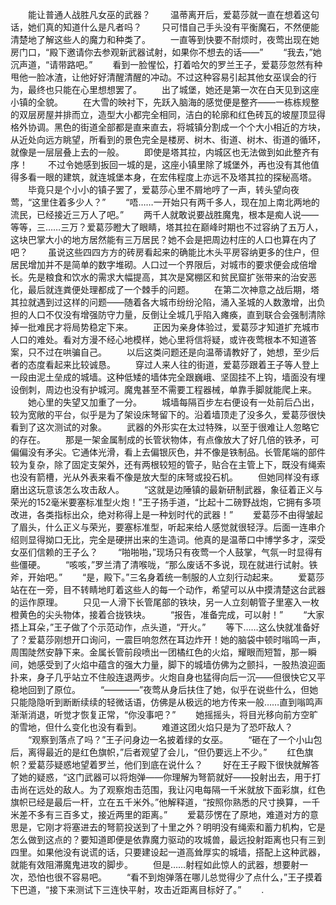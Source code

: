 　　能让普通人战胜凡女巫的武器？
　　温蒂离开后，爱葛莎就一直在想着这句话，她们真的知道什么是凡者吗？
　　只可惜自己手头没有平衡魔石，不然便能清楚地了解这些人的魔力和种类了。
　　一直等到快要不耐烦时，夜莺出现在她房门口，“殿下邀请你去参观新武器试射，如果你不想去的话——”
　　“我去，”她沉声道，“请带路吧。”
　　看到一脸惺忪，打着哈欠的罗兰王子，爱葛莎忽然有种甩他一脸冰渣，让他好好清醒清醒的冲动。不过这种容易引起其他女巫误会的行为，最终也只能在心里想想罢了。
　　出了城堡，她还是第一次在白天见到这座小镇的全貌。
　　在大雪的映衬下，先跃入脑海的感觉便是整齐——一栋栋规整的双层房屋并排而立，造型大小都完全相同，洁白的轮廓和红色砖瓦的坡屋顶显得格外协调。黑色的街道全部都是直来直去，将城镇分割成一个个大小相近的方块，从近处向远方眺望，所看到的景色完全是楼房、树木、街道、树木、街道的循环，就像是一层层叠上去的一般。
　　即使是塔其拉，内城区也无法做到如此整齐有序！
　　不过令她感到扳回一城的是，这座小镇里除了城堡外，再也没有其他值得多看一眼的建筑，就连城堡本身，在宏伟程度上亦远不及塔其拉的探秘高塔。
　　毕竟只是个小小的镇子罢了，爱葛莎心里不屑地哼了一声，转头望向夜莺，“这里住着多少人？”
　　“唔……一开始只有两千多人，现在加上南北两地的流民，已经接近三万人了吧。”
　　两千人就敢说要战胜魔鬼，根本是痴人说——等等，三……三万？爱葛莎瞪大了眼睛，塔其拉在巅峰时期也不过容纳了五万人，这块巴掌大小的地方居然能有三万居民？她不会是把周边村庄的人口也算在内了吧？
　　虽说这些四四方方的砖房看起来的确能比木头平房容纳更多的住户，但居民增加并不是简单的数字堆砌。人口过一个界限后，对城市的要求便会成倍增长。先是粮食和饮水的需求大幅提高，其次是窝棚区和贫民窟扩张带来的治安恶化，最后就连粪便处理都成了一个棘手的问题。
　　在第二次神意之战后期，塔其拉就遇到过这样的问题——随着各大城市纷纷沦陷，涌入圣城的人数激增，出负担的人口不仅没有增强防守力量，反倒让全城几乎陷入瘫痪，直到联合会强制清除掉一批难民才将局势稳定下来。
　　正因为亲身体验过，爱葛莎才知道扩充城市人口的难处。看对方漫不经心地模样，她心里将信将疑，或许夜莺根本不知道答案，只不过在哄骗自己。
　　以后这类问题还是向温蒂请教好了，她想，至少后者的态度看起来比较诚恳。
　　穿过人来人往的街道，爱葛莎跟着王子等人登上一段由泥土垒成的城墙。这种低矮的墙体完全跟巍峨、坚固挂不上钩，墙面没有埋设倒刺，周边也没有护城河。魔鬼甚至不需要工程器械，单靠手脚就能爬上来。
　　她心里的失望又加重了一分。
　　城墙每隔百步左右便设有一处前后凸出，较为宽敞的平台，似乎是为了架设床弩留下的。沿着墙顶走了没多久，爱葛莎很快看到了这次测试的对象。
　　武器的外形实在太过特殊，以至于很难让人忽略它的存在。
　　那是一架金属制成的长管状物体，有点像放大了好几倍的铁矛，可偏偏没有矛尖。它通体光滑，看上去偏银灰色，并不像是铁制品。长管尾端的部件较为复杂，除了固定支架外，还有两根较短的管子，贴合在主管上下，既没有绳索也没有箭槽，光从外表来看不像是放大型的床弩或投石机。
　　但她同样没有琢磨出这玩意该怎么攻击敌人。
　　“这就是边陲镇的最新研制武器，象征着正义与荣光的152毫米要塞标准型火炮！”王子扬手道，“比起十二磅野战炮，它拥有多项改进，各类指标出众，绝对称得上是一种划时代的武器！”
　　爱葛莎不由得皱起了眉头，什么正义与荣光，要塞标准型，听起来给人感觉就很轻浮。后面一连串介绍则显得拗口无比，完全是硬拼出来的生造词。他真的是温蒂口中博学多才，深受女巫们信赖的王子么？
　　“啪啪啪，”现场只有夜莺一个人鼓掌，气氛一时显得有些僵硬。
　　“咳咳，”罗兰清了清喉咙，“那么废话不多说，现在就进行试射。铁斧，开始吧。”
　　“是，殿下。”三名身着统一制服的人立刻行动起来。
　　爱葛莎站在在一旁，目不转睛地盯着这些人的每一个动作，希望可以从中摸清楚这台武器的运作原理。
　　只见一人滑下长管尾部的铁块，另一人立刻朝管子里塞入一枚橙黄色的尖头物体，接着合拢铁块。
　　“报告，准备完成，可以射！”
　　“大家捂上耳朵，”王子做了个示范动作，点头道，“开火。”
　　等下……这么快就准备好了？爱葛莎刚想开口询问，一震巨响忽然在耳边炸开！她的脑袋中顿时嗡鸣一声，周围陡然安静下来。金属长管前段喷出一团橘红色的火焰，耀眼而短暂，那一瞬间，她感受到了火焰中蕴含的强大力量，脚下的城墙仿佛为之颤抖，一股热浪迎面扑来，身子几乎站立不住般连退两步。火炮自身也猛得向后一沉——但很快它又平稳地回到了原位。
　　“————”夜莺从身后扶住了她，似乎在说些什么，但她只能隐隐听到断断续续的轻微话语，仿佛是从极远的地方传来一般……直到嗡鸣声渐渐消退，听觉才恢复正常，“你没事吧？”
　　她摇摇头，将目光移向前方空旷的雪地，但什么变化也没有看到。
　　难道这团火焰只是为了恐吓敌人？
　　“观察到落点了吗？”王子问身边一名披着绿的女巫。
　　“砸在了一个小山包后，离得最近的是红色旗帜，”后者观望了会儿，“但仍要远上不少。”
　　红色旗帜？爱葛莎疑惑地望着罗兰，他们到底在说什么？
　　好在王子殿下很快就解答了她的疑惑，“这门武器可以将炮弹——你理解为弩箭就好——投射出去，用于打击尚在远处的敌人。为了观察炮击范围，我让闪电每隔一千米就放下面彩旗，红色旗帜已经是最后一杆，立在五千米外。”他解释道，“按照你熟悉的尺寸换算，一千米差不多有三百多丈，接近两里的距离。”
　　爱葛莎愣在了原地，难道对方的意思是，它刚才将塞进去的弩箭投送到了十里之外？明明没有绳索和蓄力机构，它是怎么做到这点的？要知道即便是依靠魔力驱动的攻城兽，最远投射距离也只有三到四里。如果他没有说谎的话，只要建设起一道高耸厚实的城墙，搭配上这种武器，就能有效阻滞魔鬼进攻的脚步。
　　但是……射程如此惊人的武器，想要射一次，恐怕也很不容易吧。
　　“看不到炮弹落在哪儿总觉得少了点什么，”王子摸着下巴道，“接下来测试下三连快平射，攻击近距离目标好了。”
　　.